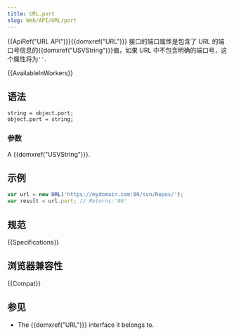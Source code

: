 ```yaml
---
title: URL.port
slug: Web/API/URL/port
---
```


{{ApiRef("URL API")}}{{domxref("URL")}} 接口的端口属性是包含了 URL 的端口号信息的{{domxref("USVString")}}值，如果 URL 中不包含明确的端口号，这个属性将为`''`.

{{AvailableInWorkers}}

## 语法

```plain
string = object.port;
object.port = string;
```

### 参数

A {{domxref("USVString")}}.

## 示例

```js
var url = new URL('https://mydomain.com:80/svn/Repos/');
var result = url.port; // Returns:'80'
```

## 规范

{{Specifications}}

## 浏览器兼容性

{{Compat}}

## 参见

- The {{domxref("URL")}} interface it belongs to.
